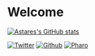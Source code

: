 # Welcome

[![Astares's GitHub stats](https://github-readme-stats.vercel.app/api?username=astares&show_icons=true&theme=yeblu)](https://github.com/astares/github-readme-stats)

[![Twitter](https://img.shields.io/badge/-Twitter-1D9BF0?style=flat&logo=Twitter&logoColor=white)](https://twitter.com/TorstenAstares)
[![Github](https://img.shields.io/badge/-Github-000?style=flat&logo=Github&logoColor=white)](https://github.com/astares)
[![Pharo](https://img.shields.io/badge/-Pharo-3297D4?style=flat&logo=Harbor&logoColor=white)](https://github.com/pharo-project)



